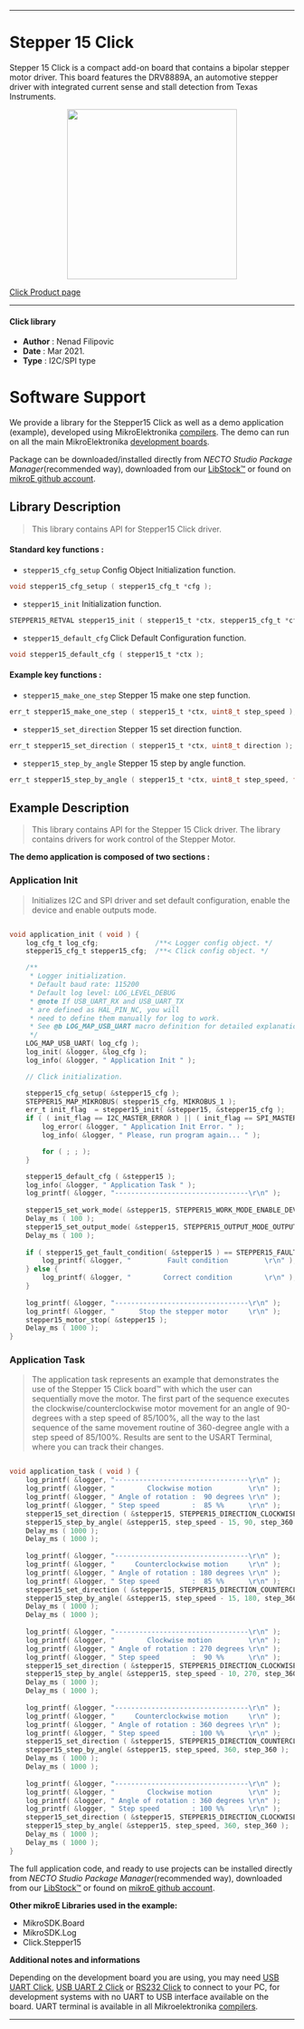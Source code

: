 
---
# Stepper 15 Click

Stepper 15 Click is a compact add-on board that contains a bipolar stepper motor driver. This board features the DRV8889A, an automotive stepper driver with integrated current sense and stall detection from Texas Instruments.

<p align="center">
  <img src="https://download.mikroe.com/images/click_for_ide/stepper_15_click.png" height=300px>
</p>

[Click Product page](https://www.mikroe.com/stepper-15-click)

---


#### Click library

- **Author**        : Nenad Filipovic
- **Date**          : Mar 2021.
- **Type**          : I2C/SPI type


# Software Support

We provide a library for the Stepper15 Click
as well as a demo application (example), developed using MikroElektronika
[compilers](https://www.mikroe.com/necto-studio).
The demo can run on all the main MikroElektronika [development boards](https://www.mikroe.com/development-boards).

Package can be downloaded/installed directly from *NECTO Studio Package Manager*(recommended way), downloaded from our [LibStock&trade;](https://libstock.mikroe.com) or found on [mikroE github account](https://github.com/MikroElektronika/mikrosdk_click_v2/tree/master/clicks).

## Library Description

> This library contains API for Stepper15 Click driver.

#### Standard key functions :

- `stepper15_cfg_setup` Config Object Initialization function.
```c
void stepper15_cfg_setup ( stepper15_cfg_t *cfg );
```

- `stepper15_init` Initialization function.
```c
STEPPER15_RETVAL stepper15_init ( stepper15_t *ctx, stepper15_cfg_t *cfg );
```

- `stepper15_default_cfg` Click Default Configuration function.
```c
void stepper15_default_cfg ( stepper15_t *ctx );
```

#### Example key functions :

- `stepper15_make_one_step` Stepper 15 make one step function.
```c
err_t stepper15_make_one_step ( stepper15_t *ctx, uint8_t step_speed );
```

- `stepper15_set_direction` Stepper 15 set direction function.
```c
err_t stepper15_set_direction ( stepper15_t *ctx, uint8_t direction );
```

- `stepper15_step_by_angle` Stepper 15 step by angle function.
```c
err_t stepper15_step_by_angle ( stepper15_t *ctx, uint8_t step_speed, float angle, uint16_t step_360 );
```

## Example Description

> This library contains API for the Stepper 15 Click driver.
> The library contains drivers for work control of the Stepper Motor.

**The demo application is composed of two sections :**

### Application Init

> Initializes I2C and SPI driver and set default configuration,
> enable the device and enable outputs mode.

```c

void application_init ( void ) {
    log_cfg_t log_cfg;              /**< Logger config object. */
    stepper15_cfg_t stepper15_cfg;  /**< Click config object. */

    /** 
     * Logger initialization.
     * Default baud rate: 115200
     * Default log level: LOG_LEVEL_DEBUG
     * @note If USB_UART_RX and USB_UART_TX 
     * are defined as HAL_PIN_NC, you will 
     * need to define them manually for log to work. 
     * See @b LOG_MAP_USB_UART macro definition for detailed explanation.
     */
    LOG_MAP_USB_UART( log_cfg );
    log_init( &logger, &log_cfg );
    log_info( &logger, " Application Init " );

    // Click initialization.

    stepper15_cfg_setup( &stepper15_cfg );
    STEPPER15_MAP_MIKROBUS( stepper15_cfg, MIKROBUS_1 );
    err_t init_flag  = stepper15_init( &stepper15, &stepper15_cfg );
    if ( ( init_flag == I2C_MASTER_ERROR ) || ( init_flag == SPI_MASTER_ERROR ) ) {
        log_error( &logger, " Application Init Error. " );
        log_info( &logger, " Please, run program again... " );

        for ( ; ; );
    }

    stepper15_default_cfg ( &stepper15 );
    log_info( &logger, " Application Task " );
    log_printf( &logger, "---------------------------------\r\n" );
    
    stepper15_set_work_mode( &stepper15, STEPPER15_WORK_MODE_ENABLE_DEVICE );
    Delay_ms ( 100 );
    stepper15_set_output_mode( &stepper15, STEPPER15_OUTPUT_MODE_OUTPUTS_ENABLE );
    Delay_ms ( 100 );
    
    if ( stepper15_get_fault_condition( &stepper15 ) == STEPPER15_FAULT_CONDITION ) {
        log_printf( &logger, "         Fault condition         \r\n" );   
    } else {
        log_printf( &logger, "        Correct condition        \r\n" );
    }
    
    log_printf( &logger, "---------------------------------\r\n" );
    log_printf( &logger, "      Stop the stepper motor     \r\n" );
    stepper15_motor_stop( &stepper15 );
    Delay_ms ( 1000 );
}

```

### Application Task

> The application task represents an example that demonstrates 
> the use of the Stepper 15 Click board™ 
> with which the user can sequentially move the motor. 
> The first part of the sequence executes the clockwise/counterclockwise motor movement
> for an angle of 90-degrees with a step speed of 85/100%, 
> all the way to the last sequence of the same movement routine of 360-degree angle
> with a step speed of 85/100%. 
> Results are sent to the USART Terminal, where you can track their changes.

```c

void application_task ( void ) {
    log_printf( &logger, "---------------------------------\r\n" );
    log_printf( &logger, "        Clockwise motion         \r\n" );
    log_printf( &logger, " Angle of rotation :  90 degrees \r\n" );
    log_printf( &logger, " Step speed        :  85 %%      \r\n" );
    stepper15_set_direction ( &stepper15, STEPPER15_DIRECTION_CLOCKWISE );
    stepper15_step_by_angle( &stepper15, step_speed - 15, 90, step_360 );
    Delay_ms ( 1000 );
    Delay_ms ( 1000 );
    
    log_printf( &logger, "---------------------------------\r\n" );
    log_printf( &logger, "     Counterclockwise motion     \r\n" );
    log_printf( &logger, " Angle of rotation : 180 degrees \r\n" );
    log_printf( &logger, " Step speed        :  85 %%      \r\n" );
    stepper15_set_direction ( &stepper15, STEPPER15_DIRECTION_COUNTERCLOCKWISE );
    stepper15_step_by_angle( &stepper15, step_speed - 15, 180, step_360 );
    Delay_ms ( 1000 );
    Delay_ms ( 1000 );
    
    log_printf( &logger, "---------------------------------\r\n" );
    log_printf( &logger, "        Clockwise motion         \r\n" );
    log_printf( &logger, " Angle of rotation : 270 degrees \r\n" );
    log_printf( &logger, " Step speed        :  90 %%      \r\n" );
    stepper15_set_direction ( &stepper15, STEPPER15_DIRECTION_CLOCKWISE );
    stepper15_step_by_angle( &stepper15, step_speed - 10, 270, step_360 );
    Delay_ms ( 1000 );
    Delay_ms ( 1000 );
    
    log_printf( &logger, "---------------------------------\r\n" );
    log_printf( &logger, "     Counterclockwise motion     \r\n" );
    log_printf( &logger, " Angle of rotation : 360 degrees \r\n" );
    log_printf( &logger, " Step speed        : 100 %%      \r\n" );
    stepper15_set_direction ( &stepper15, STEPPER15_DIRECTION_COUNTERCLOCKWISE );
    stepper15_step_by_angle( &stepper15, step_speed, 360, step_360 );
    Delay_ms ( 1000 );
    Delay_ms ( 1000 );
    
    log_printf( &logger, "---------------------------------\r\n" );
    log_printf( &logger, "        Clockwise motion         \r\n" );
    log_printf( &logger, " Angle of rotation : 360 degrees \r\n" );
    log_printf( &logger, " Step speed        : 100 %%      \r\n" );
    stepper15_set_direction ( &stepper15, STEPPER15_DIRECTION_CLOCKWISE );
    stepper15_step_by_angle( &stepper15, step_speed, 360, step_360 );
    Delay_ms ( 1000 );
    Delay_ms ( 1000 );
}

```

The full application code, and ready to use projects can be installed directly from *NECTO Studio Package Manager*(recommended way), downloaded from our [LibStock&trade;](https://libstock.mikroe.com) or found on [mikroE github account](https://github.com/MikroElektronika/mikrosdk_click_v2/tree/master/clicks).

**Other mikroE Libraries used in the example:**

- MikroSDK.Board
- MikroSDK.Log
- Click.Stepper15

**Additional notes and informations**

Depending on the development board you are using, you may need
[USB UART Click](https://www.mikroe.com/usb-uart-click),
[USB UART 2 Click](https://www.mikroe.com/usb-uart-2-click) or
[RS232 Click](https://www.mikroe.com/rs232-click) to connect to your PC, for
development systems with no UART to USB interface available on the board. UART
terminal is available in all Mikroelektronika
[compilers](https://shop.mikroe.com/compilers).

---
